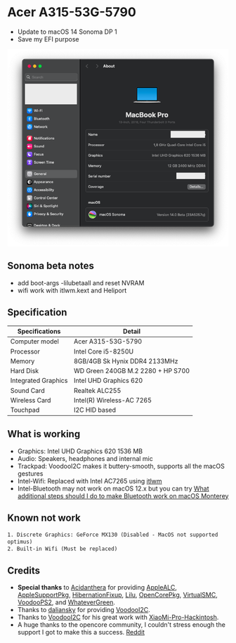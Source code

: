 # Acer A315-53G-5790
- Update to macOS 14 Sonoma DP 1
- Save my EFI purpose

![about](Images/Screenshot%202023-06-06%20at%2023.59.17.png)

## Sonoma beta notes
- add boot-args -lilubetaall and reset NVRAM
- wifi work with itlwm.kext and Heliport

## Specification

| Specifications | Detail                                          |
| ------------------- | -------------------------------------------|
| Computer model      | Acer A315-53G-5790     |
| Processor           | Intel Core i5-8250U             |
| Memory              | 8GB/4GB Sk Hynix DDR4 2133MHz              |
| Hard Disk           | WD Green 240GB M.2 2280 + HP S700         |
| Integrated Graphics | Intel UHD Graphics 620                     |
| Sound Card          | Realtek ALC255                             |
| Wireless Card       | Intel(R) Wireless-AC 7265                  |
| Touchpad            | I2C HID based                              |

## What is working

- Graphics: Intel UHD Graphics 620 1536 МB 
- Audio: Speakers, headphones and internal mic
- Trackpad: VoodooI2C makes it buttery-smooth, supports all the macOS gestures 
- Intel-Wifi: Replaced with Intel AC7265 using [itlwm](https://github.com/OpenIntelWireless/itlwm) 
- Intel-Bluetooth may not work on macOS 12.x but you can try [What additional steps should I do to make Bluetooth work on macOS Monterey](https://openintelwireless.github.io/IntelBluetoothFirmware/FAQ.html#what-additional-steps-should-i-do-to-make-bluetooth-work-on-macos-monterey)  

## Known not work
```
1. Discrete Graphics: GeForce MX130 (Disabled - MacOS not supported optimus)
2. Built-in Wifi (Must be replaced)
```

## Credits

- **Special thanks** to [Acidanthera](https://github.com/acidanthera) for providing [AppleALC](https://github.com/acidanthera/AppleALC), [AppleSupportPkg](https://github.com/acidanthera/AppleSupportPkg), [HibernationFixup](https://github.com/acidanthera/HibernationFixup), [Lilu](https://github.com/acidanthera/Lilu), [OpenCorePkg](https://github.com/acidanthera/OpenCorePkg), [VirtualSMC](https://github.com/acidanthera/VirtualSMC), [VoodooPS2](https://github.com/acidanthera/VoodooPS2), and [WhateverGreen](https://github.com/acidanthera/WhateverGreen).
- Thanks to [daliansky](https://github.com/daliansky) for providing [VoodooI2C](https://github.com/VoodooI2C/VoodooI2C).
- Thanks to [VoodooI2C](https://github.com/VoodooI2C) for his great work with [XiaoMi-Pro-Hackintosh](https://github.com/daliansky/XiaoMi-Pro-Hackintosh).
- A huge thanks to the opencore community, I couldn't stress enough the support I got to make this a success. [Reddit](https://www.reddit.com/r/hackintosh/) 
